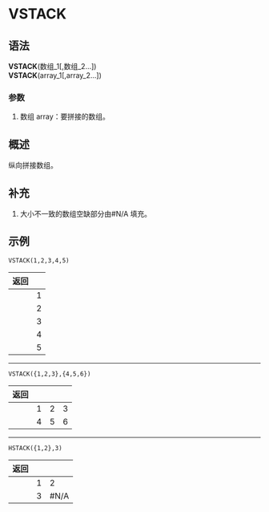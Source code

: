 # VSTACK

## 语法

**VSTACK**(数组\_1[,数组_2...])  
**VSTACK**(array_1[,array_2...])

### 参数

1. 数组 array：要拼接的数组。

## 概述

纵向拼接数组。

## 补充

1. 大小不一致的数组空缺部分由#N/A 填充。

## 示例

```excel
VSTACK(1,2,3,4,5)
```

| 返回 |     |
| ---- | --- |
|      | 1   |
|      | 2   |
|      | 3   |
|      | 4   |
|      | 5   |

---

```excel
VSTACK({1,2,3},{4,5,6})
```

| 返回 |     |     |     |
| ---- | --- | --- | --- |
|      | 1   | 2   | 3   |
|      | 4   | 5   | 6   |

---

```excel
HSTACK({1,2},3)
```

| 返回 |     |      |
| ---- | --- | ---- |
|      | 1   | 2    |
|      | 3   | #N/A |

